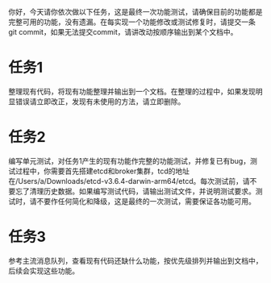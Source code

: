 你好，今天请你依次做以下任务，这是最终一次功能测试，请确保目前的功能都是完整可用的功能，没有遗漏。在每实现一个功能修改或测试修复时，请提交一条git commit，如果无法提交commit，请讲改动按顺序输出到某个文档中。
# 任务1
整理现有代码，将现有功能整理并输出到一个文档。在整理的过程中，如果发现明显错误请立即改正，发现有未使用的方法，请立即删除。
# 任务2 
编写单元测试，对任务1产生的现有功能作完整的功能测试，并修复已有bug，测试过程中，你需要首先搭建etcd和broker集群，tcd的地址在/Users/a/Downloads/etcd-v3.6.4-darwin-arm64/etcd。每次测试前，请不要忘了清理历史数据。如果编写测试代码，请输出测试文件，并说明测试要求。测试时，请不要作任何简化和降级，这是最终的一次测试，需要保证各功能可用。
# 任务3
参考主流消息队列，查看现有代码还缺什么功能，按优先级排列并输出到文档中，后续会实现这些功能。